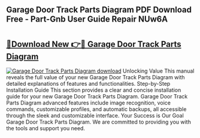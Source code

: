 ## Garage Door Track Parts Diagram PDF Download Free - Part-Gnb User Guide Repair NUw6A

# <h2><a href="http://dfswlw.blite.top/?on=Garage+Door+Track+Parts+Diagram">🔗Download New 👉🔴 Garage Door Track Parts Diagram</a></h2>

[![Garage Door Track Parts Diagram download](https://i.imgur.com/lujVjoI.png)](http://dfswlw.blite.top/?on=Garage+Door+Track+Parts+Diagram)
Unlocking Value This manual reveals the full value of your new Garage Door Track Parts Diagram with detailed explanations of features and functionalities. Step-by-Step Installation Guide This section provides a clear and concise installation guide for your new Garage Door Track Parts Diagram. Garage Door Track Parts Diagram advanced features include image recognition, voice commands, customizable profiles, and automatic backups, all accessible through the sleek and customizable interface. Your Success is Our Goal Garage Door Track Parts Diagram. We are committed to providing you with the tools and support you need.
